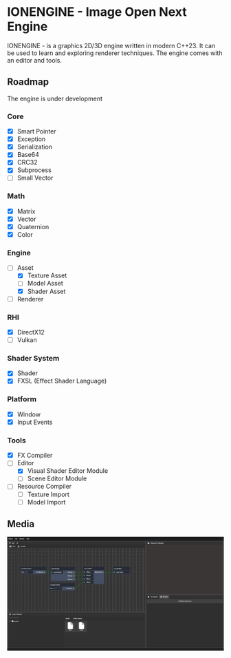 # IONENGINE - Image Open Next Engine

IONENGINE - is a graphics 2D/3D engine written in modern C++23. It can be used to learn and exploring renderer techniques. The engine comes with an editor and tools.

## Roadmap

The engine is under development

### Core

- [x] Smart Pointer
- [x] Exception
- [x] Serialization
- [x] Base64
- [x] CRC32
- [x] Subprocess
- [ ] Small Vector

### Math

- [x] Matrix
- [x] Vector
- [x] Quaternion
- [x] Color

### Engine
- [ ] Asset
  - [x] Texture Asset
  - [ ] Model Asset
  - [x] Shader Asset
- [ ] Renderer

### RHI

- [x] DirectX12
- [ ] Vulkan

### Shader System

- [x] Shader
- [x] FXSL (Effect Shader Language)

### Platform

- [x] Window
- [x] Input Events

### Tools

- [x] FX Compiler
- [ ] Editor
  - [x] Visual Shader Editor Module
  - [ ] Scene Editor Module
- [ ] Resource Compiler
  - [ ] Texture Import
  - [ ] Model Import

## Media

![media-1](media/Editor-1.png)